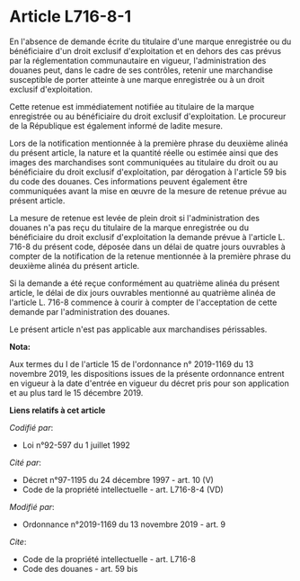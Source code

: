 # Article L716-8-1

En l'absence de demande écrite du titulaire d'une marque enregistrée ou du bénéficiaire d'un droit exclusif d'exploitation et
en dehors des cas prévus par la réglementation communautaire en vigueur, l'administration des douanes peut, dans le cadre de
ses contrôles, retenir une marchandise susceptible de porter atteinte à une marque enregistrée ou à un droit exclusif
d'exploitation.

Cette retenue est immédiatement notifiée au titulaire de la marque enregistrée ou au bénéficiaire du droit exclusif
d'exploitation. Le procureur de la République est également informé de ladite mesure.

Lors de la notification mentionnée à la première phrase du deuxième alinéa du présent article, la nature et la quantité
réelle ou estimée ainsi que des images des marchandises sont communiquées au titulaire du droit ou au bénéficiaire du droit
exclusif d'exploitation, par dérogation à l'article 59 bis du code des douanes. Ces informations peuvent également être
communiquées avant la mise en œuvre de la mesure de retenue prévue au présent article.

La mesure de retenue est levée de plein droit si l'administration des douanes n'a pas reçu du titulaire de la marque
enregistrée ou du bénéficiaire du droit exclusif d'exploitation la demande prévue à l'article L. 716-8 du présent code,
déposée dans un délai de quatre jours ouvrables à compter de la notification de la retenue mentionnée à la première phrase du
deuxième alinéa du présent article.

Si la demande a été reçue conformément au quatrième alinéa du présent article, le délai de dix jours ouvrables mentionné au
quatrième alinéa de l'article L. 716-8 commence à courir à compter de l'acceptation de cette demande par l'administration des
douanes.

Le présent article n'est pas applicable aux marchandises périssables.

**Nota:**

Aux termes du I de l'article 15 de l'ordonnance n° 2019-1169 du 13 novembre 2019, les dispositions issues de la présente
ordonnance entrent en vigueur à la date d'entrée en vigueur du décret pris pour son application et au plus tard le 15
décembre 2019.

**Liens relatifs à cet article**

_Codifié par_:

  - Loi n°92-597 du 1 juillet 1992

_Cité par_:

  - Décret n°97-1195 du 24 décembre 1997 - art. 10 (V)
  - Code de la propriété intellectuelle - art. L716-8-4 (VD)

_Modifié par_:

  - Ordonnance n°2019-1169 du 13 novembre 2019 - art. 9

_Cite_:

  - Code de la propriété intellectuelle - art. L716-8
  - Code des douanes - art. 59 bis
